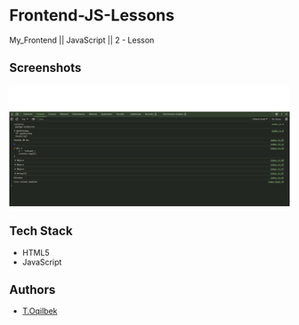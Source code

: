 # Frontend-JS-Lessons
My_Frontend || JavaScript || 2 - Lesson

## Screenshots

![Lesson - 2](./img/img.jpg)

## Tech Stack

- HTML5
- JavaScript

## Authors

- [T.Oqilbek](https://www.github.com/tolqinov-o)